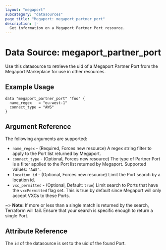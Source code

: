```yaml
---
layout: "megaport"
subcategory: "datasources"
page_title: "Megaport: megaport_partner_port"
description: |-
  Get information on a Megaport Partner Port resource.
---
```


# Data Source: megaport_partner_port

Use this datasource to retrieve the uid of a Megaport Partner Port from the
Megaport Markeplace for use in other resources.

## Example Usage

```hcl
data "megaport_partner_port" "foo" {
  name_regex   = "eu-west-1"
  connect_type = "AWS"
}
```

## Argument Reference

The following arguments are supported:

* `name_regex` - (Required, Forces new resource) A regex string filter to apply
to the Port list returned by Megaport.
* `connect_type` - (Optional, Forces new resource) The type of Partner Port is
a filter applied to the Port list returned by Megaport. Supported values:
`"AWS"`.
* `location_id` - (Optional, Forces new resource) Limit the Port search by a
location id.
* `vxc_permitted` - (Optional, Default: `true`) Limit search to Ports that have
the `vxcPermitted` flag set. This is true by default since Megaport will only
accept VXCs to these Ports.

~> **Note:** If more or less than a single match is returned by the search, Terraform will
fail. Ensure that your search is specific enough to return a single Port.

## Attribute Reference

The `id` of the datasource is set to the uid of the found Port.
